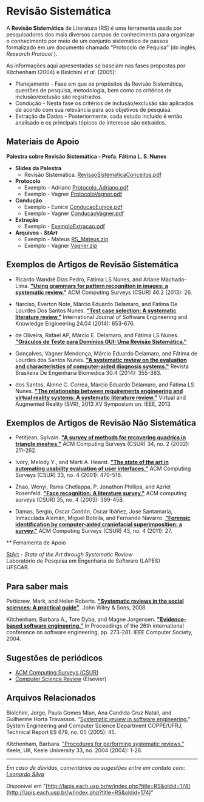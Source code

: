 # Revisão Sistemática

A **Revisão Sistemática** de Literatura (RS) é uma ferramenta usada por pesquisadores dos mais diversos campos de conhecimento para organizar o conhecimento por meio de um conjunto sistemático de passos formalizado em um documento chamado "Protocolo de Pequisa" (do inglês, _Research Protocol_ ).

As informações aqui apresentadas se baseiam nas fases propostas por Kitchenham (2004) e Biolchini _et al._ (2005):

*   Planejamento - Fase em que os propósitos da Revisão Sistemática, questões de pesquisa, metodologia, bem como os critérios de inclusão/exclusão são registrados.
*   Condução - Nesta fase os critérios de inclusão/exclusão são aplicados de acordo com sua relevância para aos objetivos de pesquisa.
*   Extração de Dados - Posteriormente, cada estudo incluído é então analisado e os principais tópicos de interesse são extraídos.

  

## Materiais de Apoio
<object style="width:100%;height:100%;width: 820px; height: 461.25px; float: none; clear: both; margin: 2px auto;" data="http://www.youtube.com/embed/Wgaw97mTKWM">
</object>
  
**Palestra sobre Revisão Sistemática - Profa. Fátima L. S. Nunes**

  

*   **Slides da Palestra**
    *   Revisão Sistemática. [RevisaoSistematicaConceitos.pdf](/https://github.com/lapisusp/lapisusp.github.io/blob/master/files/RevisaoSistematicaConceitos.pdf)
*   **Protocolo**
    *   Exemplo - Adriano [Protocolo_Adriano.pdf](https:lapisusp.github.io/raw/master/files/Protocolo_Adriano.pdf)
    *   Exemplo - Vagner [ProtocoloVagner.pdf](https://github.com/lapisusp/lapisusp.github.io/raw/master/files/ProtocoloVagner.pdf)
*   **Condução**
    *   Exemplo - Eunice [ConducaoEunice.pdf](https://github.com/lapisusp/lapisusp.github.io/raw/master/files/ConducaoEunice.pdf)
    *   Exemplo - Vagner [ConducaoVagner.pdf](https://github.com/lapisusp/lapisusp.github.io/raw/master/files/ConducaoVagner.pdf)
*   **Extração**
    *   Exemplo - [ExemploExtracao.pdf](https://github.com/lapisusp/lapisusp.github.io/raw/master/files/ExemploExtracao.pdf)
*   **Arquivos - _StArt_**
    *   Exemplo - Mateus [RS_Mateus.zip](https://github.com/lapisusp/lapisusp.github.io/raw/master/files/RS_Mateus.zip)
    *   Exemplo - Vagner [Vagner.zip](https://github.com/lapisusp/lapisusp.github.io/raw/master/files/Vagner.zip)

## Exemplos de Artigos de Revisão Sistemática

*   Ricardo Wandré Dias Pedro, Fátima LS Nunes, and Ariane Machado-Lima. **["Using grammars for pattern recognition in images: a systematic review."](http://dl.acm.org.ez67.periodicos.capes.gov.br/citation.cfm?id=2543593)** ACM Computing Surveys (CSUR) 46.2 (2013): 26.

*   Narciso, Everton Note, Márcio Eduardo Delamaro, and Fátima De Lourdes Dos Santos Nunes. **["Test case selection: A systematic literature review."](http://www-worldscientific-com.ez67.periodicos.capes.gov.br/doi/abs/10.1142/S0218194014500259)** International Journal of Software Engineering and Knowledge Engineering 24.04 (2014): 653-676.

*   de Oliveira, Rafael AP, Márcio E. Delamaro, and Fátima LS Nunes. **["Oráculos de Teste para Domínios GUI: Uma Revisão Sistemática."](http://www.labes.icmc.usp.br/~rpaes/papers/SAST2009.pdf)**

*   Gonçalves, Vagner Mendonça, Márcio Eduardo Delamaro, and Fátima de Lourdes dos Santos Nunes. **["A systematic review on the evaluation and characteristics of computer-aided diagnosis systems."](http://www.scielo.br/scielo.php?pid=S1517-31512014000400008&script=sci_arttext&tlng=pt)** Revista Brasileira De Engenharia Biomedica 30.4 (2014): 355-383.

*   dos Santos, Alinne C. Correa, Marcio Eduardo Delamaro, and Fatima LS Nunes. **["The relationship between requirements engineering and virtual reality systems: A systematic literature review."](http://ieeexplore.ieee.org.ez67.periodicos.capes.gov.br/abstract/document/6655762/?reload=true)** Virtual and Augmented Reality (SVR), 2013 XV Symposium on. IEEE, 2013.

  

## Exemplos de Artigos de Revisão **Não** Sistemática

*   Petitjean, Sylvain. **["A survey of methods for recovering quadrics in triangle meshes."](https://dl.acm.org.ez67.periodicos.capes.gov.br/citation.cfm?id=508354)** ACM Computing Surveys (CSUR) 34, no. 2 (2002): 211-262.

*   Ivory, Melody Y., and Marti A. Hearst. **["The state of the art in automating usability evaluation of user interfaces."](https://dl.acm.org.ez67.periodicos.capes.gov.br/citation.cfm?id=503114)** ACM Computing Surveys (CSUR) 33, no. 4 (2001): 470-516.

*   Zhao, Wenyi, Rama Chellappa, P. Jonathon Phillips, and Azriel Rosenfeld. **["Face recognition: A literature survey."](https://dl.acm.org.ez67.periodicos.capes.gov.br/citation.cfm?id=508354)** ACM computing surveys (CSUR) 35, no. 4 (2003): 399-458.

*   Damas, Sergio, Oscar Cordón, Oscar Ibáñez, Jose Santamaría, Inmaculada Alemán, Miguel Botella, and Fernando Navarro. **["Forensic identification by computer-aided craniofacial superimposition: a survey."](https://dl.acm.org.ez67.periodicos.capes.gov.br/citation.cfm?id=1978806)** ACM Computing Surveys (CSUR) 43, no. 4 (2011): 27.

  

** Ferramenta de Apoio

[StArt](http://lapes.dc.ufscar.br/tools/start_tool) \- _State of the Art through Systematic Review_  
Laboratório de Pesquisa em Engenharia de Software (LAPES)  
UFSCAR.

  

## Para saber mais

Petticrew, Mark, and Helen Roberts. **["Systematic reviews in the social sciences: A practical guide"](http://onlinelibrary-wiley-com.ez67.periodicos.capes.gov.br/book/10.1002/9780470754887)**. John Wiley & Sons, 2008.

Kitchenham, Barbara A., Tore Dyba, and Magne Jorgensen. **["Evidence-based software engineering."](https://dl.acm.org.ez67.periodicos.capes.gov.br/citation.cfm?id=999432)** In Proceedings of the 26th international conference on software engineering, pp. 273-281. IEEE Computer Society, 2004.

  

## Sugestões de periódicos

*   [ACM Computing Surveys (CSUR)](https://dl.acm.org.ez67.periodicos.capes.gov.br/citation.cfm?id=J204)
*   [Computer Science Review](https://www.journals.elsevier.com/computer-science-review) (Elsevier)

## Arquivos Relacionados

Biolchini, Jorge, Paula Gomes Mian, Ana Candida Cruz Natali, and Guilherme Horta Travassos. "[Systematic review in software engineering.](ftp://161.24.19.221/ele/ivo/Leitura/biolchini_2005.pdf)" System Engineering and Computer Science Department COPPE/UFRJ, Technical Report ES 679, no. 05 (2005): 45.

Kitchenham, Barbara. ["Procedures for performing systematic reviews."](http://www.ifs.tuwien.ac.at/~weippl/systemicReviewsSoftwareEngineering.pdf) Keele, UK, Keele University 33, no. 2004 (2004): 1-26.

  

* * *

_Em caso de dúvidas, comentários ou sugestões entre em contato com: [Leonardo Silva](mailto:leonardosilva@usp.br)_

Disponível em "[http://lapis.each.usp.br/w/index.php?title=RS&oldid=174](http://lapis.each.usp.br/w/index.php?title=RS&oldid=174)"
